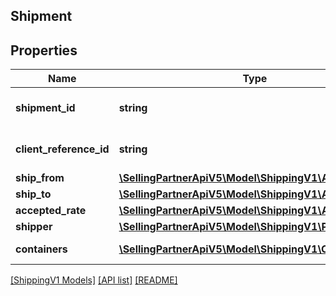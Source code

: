 ## Shipment

## Properties

Name | Type | Description | Notes
------------ | ------------- | ------------- | -------------
**shipment_id** | **string** | The unique shipment identifier. |
**client_reference_id** | **string** | Client reference id. |
**ship_from** | [**\SellingPartnerApiV5\Model\ShippingV1\Address**](Address.md) |  |
**ship_to** | [**\SellingPartnerApiV5\Model\ShippingV1\Address**](Address.md) |  |
**accepted_rate** | [**\SellingPartnerApiV5\Model\ShippingV1\AcceptedRate**](AcceptedRate.md) |  | [optional]
**shipper** | [**\SellingPartnerApiV5\Model\ShippingV1\Party**](Party.md) |  | [optional]
**containers** | [**\SellingPartnerApiV5\Model\ShippingV1\Container[]**](Container.md) | A list of container. |

[[ShippingV1 Models]](../) [[API list]](../../Api) [[README]](../../../README.md)
